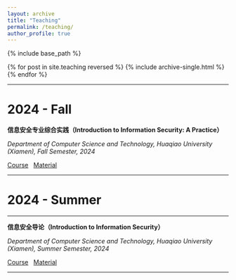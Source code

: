 ```yaml
---
layout: archive
title: "Teaching"
permalink: /teaching/
author_profile: true
---
```


{% include base_path %}

{% for post in site.teaching reversed %}
  {% include archive-single.html %}
{% endfor %}


---

2024 - Fall
======

**信息安全专业综合实践（Introduction to Information Security: A Practice）**

*Department of Computer Science and Technology, Huaqiao University (Xiamen), Fall Semester, 2024* 

[Course](https://faculty.hqu.edu.cn/WCH12/zh_CN/skxx/233670/list/index.htm) &nbsp; [Material](https://faculty.hqu.edu.cn/WCH12/zh_CN/jxzy/233669/list/index.htm)

---


2024 - Summer
======

---

**信息安全导论（Introduction to Information Security）**

*Department of Computer Science and Technology, Huaqiao University (Xiamen), Summer Semester, 2024* 

[Course](https://faculty.hqu.edu.cn/WCH12/zh_CN/skxx/233670/list/index.htm) &nbsp; [Material](https://faculty.hqu.edu.cn/WCH12/zh_CN/jxzy/233669/list/index.htm)

---



